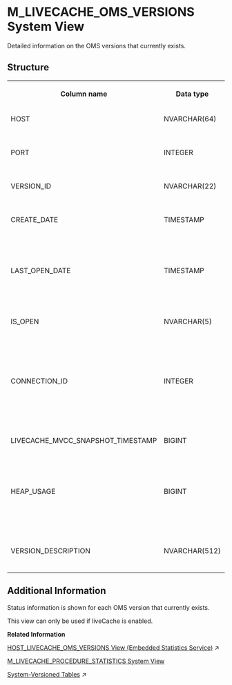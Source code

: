 <!-- loio20b3079f7519101491b1c22f0d951530 -->

# M\_LIVECACHE\_OMS\_VERSIONS System View

Detailed information on the OMS versions that currently exists.



<a name="loio20b3079f7519101491b1c22f0d951530___m__l_i_v_e_c_a_c_h_e__o_m_s__v_e_r_s_i_o_n_s_1struct_M_LIVECACHE_OMS_VERSIONS"/>

## Structure


<table>
<tr>
<th valign="top">

Column name

</th>
<th valign="top">

Data type

</th>
<th valign="top">

Description

</th>
</tr>
<tr>
<td valign="top">

HOST

</td>
<td valign="top">

NVARCHAR\(64\)

</td>
<td valign="top">

Displays the host name.

</td>
</tr>
<tr>
<td valign="top">

PORT

</td>
<td valign="top">

INTEGER

</td>
<td valign="top">

Displays the internal port.

</td>
</tr>
<tr>
<td valign="top">

VERSION\_ID

</td>
<td valign="top">

NVARCHAR\(22\)

</td>
<td valign="top">

Displays the ID of the OMS version.

</td>
</tr>
<tr>
<td valign="top">

CREATE\_DATE

</td>
<td valign="top">

TIMESTAMP

</td>
<td valign="top">

Displays the timestamp of the creation of the OMS version.

</td>
</tr>
<tr>
<td valign="top">

LAST\_OPEN\_DATE

</td>
<td valign="top">

TIMESTAMP

</td>
<td valign="top">

Displays the timestamp when the OMS version was opened last.

</td>
</tr>
<tr>
<td valign="top">

IS\_OPEN

</td>
<td valign="top">

NVARCHAR\(5\)

</td>
<td valign="top">

Displays the flag indicating whether the version is currently open: TRUE/FALSE.

</td>
</tr>
<tr>
<td valign="top">

CONNECTION\_ID

</td>
<td valign="top">

INTEGER

</td>
<td valign="top">

Displays the ID of the connection/session that the version is bound to.

</td>
</tr>
<tr>
<td valign="top">

LIVECACHE\_MVCC\_SNAPSHOT\_TIMESTAMP

</td>
<td valign="top">

BIGINT

</td>
<td valign="top">

Displays the consistent view MVCC snapshot timestamp.

</td>
</tr>
<tr>
<td valign="top">

HEAP\_USAGE

</td>
<td valign="top">

BIGINT

</td>
<td valign="top">

Displays the memory that is currently used by the version in bytes.

</td>
</tr>
<tr>
<td valign="top">

VERSION\_DESCRIPTION

</td>
<td valign="top">

NVARCHAR\(512\)

</td>
<td valign="top">

Displays the description.

</td>
</tr>
</table>



<a name="loio20b3079f7519101491b1c22f0d951530___m__l_i_v_e_c_a_c_h_e__o_m_s__v_e_r_s_i_o_n_s_1fulldesc_M_LIVECACHE_OMS_VERSIONS"/>

## Additional Information

Status information is shown for each OMS version that currently exists.

This view can only be used if liveCache is enabled.

**Related Information**  


[HOST_LIVECACHE_OMS_VERSIONS View (Embedded Statistics Service)](https://help.sap.com/viewer/323c57a017234d47a0e7da3e22345822/2023_4_QRC/en-US/29ffcc773260413481653377de803596.html "Returns LiveCache OMS versions per host status information.") :arrow_upper_right:

[M\_LIVECACHE\_PROCEDURE\_STATISTICS System View](m-livecache-procedure-statistics-system-view-20b32d0.md "Provides accumulated LiveCache procedure statistics.")

[System-Versioned Tables](https://help.sap.com/viewer/f9c5015e72e04fffa14d7d4f7267d897/2023_4_QRC/en-US/91302b26f62c4433bbc58e0a951cdc1d.html "System-versioned tables are part of the SQL standard. They support the tracking of changes on column store tables by capturing the validity period of each record.") :arrow_upper_right:

